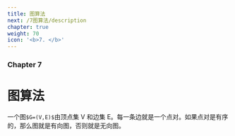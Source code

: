 ```yaml
---
title: 图算法
next: /7图算法/description
chapter: true
weight: 70
icon: '<b>7. </b>'
---
```


### Chapter 7

# 图算法

一个图`$G=(V,E)$`由顶点集 V 和边集 E。每一条边就是一个点对。如果点对是有序的，那么图就是有向图，否则就是无向图。
